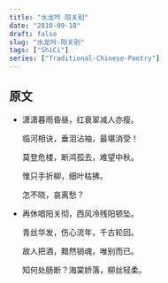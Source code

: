 ```yaml
---
title: "水龙吟 阳关别"
date: "2010-09-18"
draft: false
slug: "水龙吟-阳关别"
tags: ["ShiCi"]
series: ["Traditional-Chinese-Poetry"]
---
```


## 原文

* 潇潇暮雨昏昼，红衰翠减人亦瘦。
  
  临河相诀，垂泪沾袖，最堪消受！
  
  莫登危楼，断鸿孤去，难望中秋。
  
  惟只手折柳，细叶枯拂。
  
  怎不晓，哀离愁？
  
* 再休唱阳关彻，西风冷残阳顿坠。
  
  青丝华发，伤心流年，千古轮回。
  
  故人把酒，黯然销魂，唯别而已。
  
  知何处肠断？海棠娇落，柳丝轻柔。
